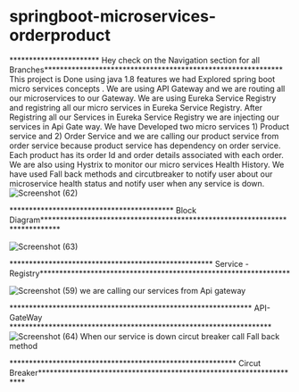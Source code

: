 # springboot-microservices-orderproduct
 *********************** Hey check on the Navigation section for all Branches*************************************************************
This project is Done using java 1.8 features we had Explored spring boot micro services concepts .
We are using API Gateway and we are routing all our microservices to our Gateway.
We are using Eureka Service Registry and registring all our micro services in Eureka Service Registry.
After Registring all our Services in Eureka Service Registry we are injecting our services in Api Gate way.
We have Developed two micro services 1) Product service and 2) Order Service and we are calling our product service from order service because product service has dependency on order service. Each product has its order Id and order details associated with each order.
We are also using Hystrix to monitor our micro services Health History.
We have used Fall back methods and circutbreaker to notify user about our microservice health status and notify user when any service is down.
![Screenshot (62)](https://github.com/sivaganeshbathula70/springboot-microservices-orderproduct/assets/60910411/5f6d5b73-2641-4154-ac91-f83379e63c47)

****************************************** Block Diagram****************************************************************************

 ![Screenshot (63)](https://github.com/sivaganeshbathula70/springboot-microservices-orderproduct/assets/60910411/36c9b0fc-ad51-4021-aaa3-c3f66057ff1d)
 
 **************************************************** Service - Registry****************************************************************

![Screenshot (59)](https://github.com/sivaganeshbathula70/springboot-microservices-orderproduct/assets/60910411/e9eb36fc-29dc-427e-9bfb-4d6685389470)
we are calling our services from Api gateway

************************************************************** API- GateWay *******************************************************************
![Screenshot (64)](https://github.com/sivaganeshbathula70/springboot-microservices-orderproduct/assets/60910411/3c57494a-7fa4-4781-bcf6-b1aef3932321)
When our service is down circut breaker call Fall back method

********************************************************** Circut Breaker********************************************************************







 
  
  


  
  
  
 
 
  
  
  
 
 
  
 
 
  
  
  
 
 
  
 
 
  
  
 







 
  
  
  
  
  
  
 
 
  
  
  
 
 
  
 
 
  
  
  
 
 
  
 
 
  
  
 



 
